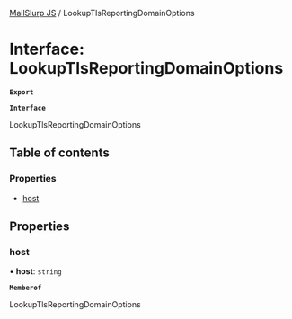 [MailSlurp JS](../README.md) / LookupTlsReportingDomainOptions

# Interface: LookupTlsReportingDomainOptions

**`Export`**

**`Interface`**

LookupTlsReportingDomainOptions

## Table of contents

### Properties

- [host](LookupTlsReportingDomainOptions.md#host)

## Properties

### host

• **host**: `string`

**`Memberof`**

LookupTlsReportingDomainOptions
